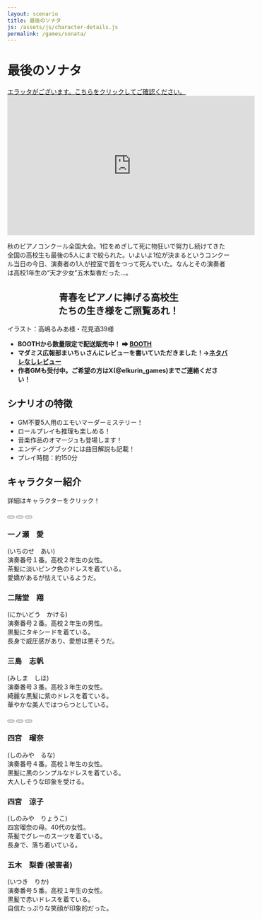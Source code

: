 ```yaml
---
layout: scenario
title: 最後のソナタ
js: /assets/js/character-details.js
permalink: /games/sonata/
---
```

<head>
  <link rel="icon" href="{{ '/phantom-favicon.png' | relative_url }}" type="image/x-icon">
  <link href="https://fonts.googleapis.com/css2?family=Zen+Old+Mincho&display=swap" rel="stylesheet">
</head>

<body class="sonata-body">

<div class="sonata-page">
  <h1 class="sonata-title">最後のソナタ</h1>
  <div class="alert-button">
    <a href="/games/errata"
    class="alert-link">エラッタがございます。こちらをクリックしてご確認ください。</a>
  </div>
    <div class="youtube-video">
    <iframe width="560" height="315" src="https://www.youtube.com/embed/uC0EvfcYGEs?si=i4y8pOb_i3bwi8aN" title="YouTube video player" frameborder="0" allow="accelerometer; autoplay; clipboard-write; encrypted-media; gyroscope; picture-in-picture; web-share" referrerpolicy="strict-origin-when-cross-origin" allowfullscreen></iframe>
  </div>
  <div class="sonata-intro">
    <p>秋のピアノコンクール全国大会。1位をめざして死に物狂いで努力し続けてきた全国の高校生も最後の5人にまで絞られた。いよいよ1位が決まるというコンクール当日の今日、演奏者の1人が控室で首をつって死んでいた。なんとその演奏者は高校1年生の“天才少女”五木梨香だった…。</p>
    <h2 style="text-align:center">青春をピアノに捧げる高校生<br>たちの生き様をご照覧あれ！</h2>
    <p>イラスト：高嶋るみあ様・花見酒39様</p>
    <ul>
        <li><strong>BOOTHから数量限定で配送販売中！ ➡ <a href="https://elkurin.booth.pm/items/6099565">BOOTH</a></strong></li>
        <li><strong>マダミス広報部まいちぃさんにレビューを書いていただきました！→<a
        href="https://note.com/maichy/n/n772797580cd6">ネタバレなしレビュー</a></strong></li>
        <li><strong>作者GMも受付中。ご希望の方はX(@elkurin_games)までご連絡ください！</strong></li>
    </ul>
    <div class="sonata-details">
      <h2>シナリオの特徴</h2>
      <ul>
        <li>GM不要5人用のエモいマーダーミステリー！</li>
        <li>ロールプレイも推理も楽しめる！</li>
        <li>音楽作品のオマージュも登場します！</li>
        <li>エンディングブックには曲目解説も記載！</li>
        <li>プレイ時間：約150分</li>
      </ul>
    </div>
  </div>

  <div class="sonata-characters">
    <h2>キャラクター紹介</h2>
    <p>詳細はキャラクターをクリック！</p>
    <div class="characters-container">
      <button class="animated-button char-button button-ichinose" data-target="#ichinose-details"></button>
      <button class="animated-button char-button button-nikaido" data-target="#nikaido-details"></button>
      <button class="animated-button char-button button-mishima" data-target="#mishima-details"></button>
    </div>
    <div id="ichinose-details" class="character-details ichinose-details">
      <h3>一ノ瀬　愛</h3>
      <p>(いちのせ　あい)<br>演奏番号１番。高校２年生の女性。<br>茶髪に淡いピンク色のドレスを着ている。<br>愛嬌があるが怯えているようだ。</p>
    </div>
    <div id="nikaido-details" class="character-details nikaido-details">
      <h3>二階堂　翔</h3>
      <p>(にかいどう　かける)<br>演奏番号２番。高校２年生の男性。<br>黒髪にタキシードを着ている。<br>長身で威圧感があり、愛想は悪そうだ。</p>
    </div>
    <div id="mishima-details" class="character-details mishima-details">
      <h3>三島　志帆</h3>
      <p>(みしま　しほ)<br>演奏番号３番。高校３年生の女性。<br>綺麗な黒髪に紫のドレスを着ている。<br>華やかな美人ではつらつとしている。</p>
    </div>
    <div class="characters-container">
      <button class="animated-button char-button button-shinomiya" data-target="#shinomiya-details"></button>
      <button class="animated-button char-button button-mother" data-target="#mother-details"></button>
      <button class="animated-button char-button button-itsuki" data-target="#itsuki-details"></button>
    </div>
    <div id="shinomiya-details" class="character-details shinomiya-details">
      <h3>四宮　瑠奈</h3>
      <p>(しのみや　るな)<br>演奏番号４番。高校１年生の女性。<br>黒髪に黒のシンプルなドレスを着ている。<br>大人しそうな印象を受ける。</p>
    </div>
    <div id="mother-details" class="character-details mother-details">
      <h3>四宮　涼子</h3>
      <p>(しのみや　りょうこ)<br>四宮瑠奈の母。40代の女性。<br>茶髪でグレーのスーツを着ている。<br>長身で、落ち着いている。</p>
    </div>
    <div id="itsuki-details" class="character-details itsuki-details">
      <h3>五木　梨香 (被害者)</h3>
      <p>(いつき　りか)<br>演奏番号５番。高校１年生の女性。<br>黒髪で赤いドレスを着ている。<br>自信たっぷりな笑顔が印象的だった。</p>
    </div>
  </div>
</div>
<script src="/assets/js/character-details.js"></script>
